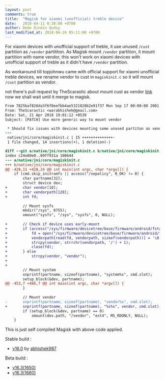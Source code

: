 ```yaml
---
layout: post
comments: true
title:  "Magisk for xiaomi (unofficial) treble device"
date:   2018-04-11 0:30:00 +0700
author: Dede Dindin Qudsy
last_modified_at: 2018-04-24 05:11:00 +0700
---
```

For xiaomi devices with unofficial support of treble, it use unused `/cust` partition as `/vendor` partititon. As Magisk mount `/vendor` partition, it mount partition with name vendor, this won't work on xiaomi devices with unofficial support of treble as it didn't have `/vendor` partition.

As workaround till topjohnwu came with official support for xiaomi unofficial treble devices, we rename vendor to cust in `magiskinit.c` so it will mount `/cust` partition as vendor.

not there's pull request by TheScarastic about mount cust as vendor [link](https://github.com/topjohnwu/Magisk/pull/373/) now we shall wait until it merge to magisk.

```diff
From 7825baf828da3f6f0eefbb4ae5321828b2e91f37 Mon Sep 17 00:00:00 2001
From: TheScarastic <warabhishek@gmail.com>
Date: Sat, 21 Apr 2018 19:01:12 +0530
Subject: [PATCH] Use more generic way to mount vendor

 * Should fix issues with devices mounting some unused partiton as vendor
---
 native/jni/core/magiskinit.c | 15 ++++++++++++++-
 1 file changed, 14 insertions(+), 1 deletion(-)

diff --git a/native/jni/core/magiskinit.c b/native/jni/core/magiskinit.c
index c24e80e0..09ff931a 100644
--- a/native/jni/core/magiskinit.c
+++ b/native/jni/core/magiskinit.c
@@ -428,11 +428,24 @@ int main(int argc, char *argv[]) {
 	if (cmd.skip_initramfs || access("/sepolicy", R_OK) != 0) {
 		char partname[32];
 		struct device dev;
+		char vendor[10];
+		char vendorpath[128];
+		int fd;
 
 		// Mount sysfs
 		mkdir("/sys", 0755);
 		xmount("sysfs", "/sys", "sysfs", 0, NULL);
 
+		// Check if device uses early-mount
+		if (access("/sys/firmware/devicetree/base/firmware/android/fstab/vendor/dev", R_OK) == 0) {
+			fd = open("/sys/firmware/devicetree/base/firmware/android/fstab/vendor/dev", O_RDONLY | O_CLOEXEC);
+			vendorpath[read(fd, vendorpath, sizeof(vendorpath))] = '\0';
+			strcpy(vendor, strrchr(vendorpath, '/') + 1);
+			close(fd);
+		} else
+			strcpy(vendor, "vendor");
+
+
 		// Mount system
 		snprintf(partname, sizeof(partname), "system%s", cmd.slot);
 		setup_block(&dev, partname);
@@ -453,7 +466,7 @@ int main(int argc, char *argv[]) {
 		}
 
 		// Mount vendor
-		snprintf(partname, sizeof(partname), "vendor%s", cmd.slot);
+		snprintf(partname, sizeof(partname), "%s%s", vendor, cmd.slot);
 		if (setup_block(&dev, partname) == 0)
 			xmount(dev.path, "/vendor", "ext4", MS_RDONLY, NULL);
 	}
```

This is just self compiled Magisk with above code applied.

Stable build :
 - [v16.0](https://drive.google.com/a/my.smccd.edu/uc?id=1zb_2Z4S2x5291ZXtfMhcNI01u2UDDKrR&export=download) by [abhishek987](https://forum.xda-developers.com/member.php?u=6070905)

Beta build :
 - [v16.3(1650)](https://www.dropbox.com/s/c0pkqvdwjikypke/Magisk-v16.3-cust.zip?dl=0)
 - [v16.3(1660)](https://www.dropbox.com/s/mwv04ge2br19knc/Magisk-v16.3%281660%29.zip?dl=0)

